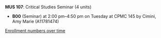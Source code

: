 **MUS 107**: Critical Studies Seminar (4 units)

- **B00** (Seminar) at 2:00 pm–4:50 pm on Tuesday at CPMC 145 by Cimini, Amy Marie (A11781474)

[Enrollment numbers over time](./MUS107.tsv)
